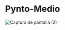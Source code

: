 # Pynto-Medio
![Captura de pantalla (2)](https://user-images.githubusercontent.com/20667923/196031512-51cd30b1-002f-41c4-860d-25fc89cdba20.png)
